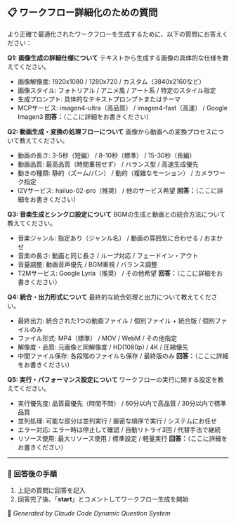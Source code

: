 ## 📋 ワークフロー詳細化のための質問

より正確で最適化されたワークフローを生成するために、以下の質問にお答えください：

**Q1: 画像生成の詳細仕様について**
テキストから生成する画像の具体的な仕様を教えてください。
- 画像解像度: 1920x1080 / 1280x720 / カスタム（3840x2160など）
- 画像スタイル: フォトリアル / アニメ風 / アート系 / 特定のスタイル指定
- 生成プロンプト: 具体的なテキストプロンプトまたはテーマ
- MCPサービス: imagen4-ultra（高品質） / imagen4-fast（高速） / Google Imagen3
**回答：**（ここに詳細をお書きください）

**Q2: 動画生成・変換の処理フローについて**
画像から動画への変換プロセスについて教えてください。
- 動画の長さ: 3-5秒（短編） / 8-10秒（標準） / 15-30秒（長編）
- 動画品質: 最高品質（時間重視せず） / バランス型 / 高速生成優先
- 動きの種類: 静的（ズーム/パン） / 動的（複雑なモーション） / カメラワーク指定
- I2Vサービス: hailuo-02-pro（推奨） / 他のサービス希望
**回答：**（ここに詳細をお書きください）

**Q3: 音楽生成とシンクロ設定について**
BGMの生成と動画との統合方法について教えてください。
- 音楽ジャンル: 指定あり（ジャンル名） / 動画の雰囲気に合わせる / おまかせ
- 音楽の長さ: 動画と同じ長さ / ループ対応 / フェードイン・アウト
- 音量調整: 動画音声優先 / BGM重視 / バランス調整
- T2Mサービス: Google Lyria（推奨） / その他希望
**回答：**（ここに詳細をお書きください）

**Q4: 統合・出力形式について**
最終的な統合処理と出力について教えてください。
- 最終出力: 統合された1つの動画ファイル / 個別ファイル + 統合版 / 個別ファイルのみ
- ファイル形式: MP4（標準） / MOV / WebM / その他指定
- 解像度・品質: 元画像と同解像度 / HD(1080p) / 4K / 圧縮優先
- 中間ファイル保存: 各段階のファイルも保存 / 最終版のみ
**回答：**（ここに詳細をお書きください）

**Q5: 実行・パフォーマンス設定について**
ワークフローの実行に関する設定を教えてください。
- 実行優先度: 品質最優先（時間不問） / 60分以内で高品質 / 30分以内で標準品質
- 並列処理: 可能な部分は並列実行 / 厳密な順序で実行 / システムにお任せ
- エラー対応: エラー時は停止して確認 / 自動リトライ3回 / 代替手法で継続
- リソース使用: 最大リソース使用 / 標準設定 / 軽量実行
**回答：**（ここに詳細をお書きください）

---

### 📝 回答後の手順
1. 上記の質問に回答を記入
2. 回答完了後、「**start**」とコメントしてワークフロー生成を開始

🤖 *Generated by Claude Code Dynamic Question System*